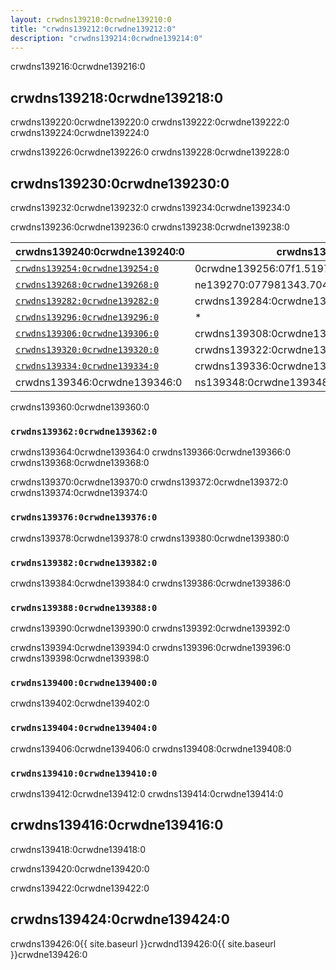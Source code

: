 ```yaml
---
layout: crwdns139210:0crwdne139210:0
title: "crwdns139212:0crwdne139212:0"
description: "crwdns139214:0crwdne139214:0"
---
```

crwdns139216:0crwdne139216:0

## crwdns139218:0crwdne139218:0

crwdns139220:0crwdne139220:0 crwdns139222:0crwdne139222:0 crwdns139224:0crwdne139224:0

crwdns139226:0crwdne139226:0 crwdns139228:0crwdne139228:0

## crwdns139230:0crwdne139230:0

crwdns139232:0crwdne139232:0 crwdns139234:0crwdne139234:0

crwdns139236:0crwdne139236:0 crwdns139238:0crwdne139238:0

| crwdns139240:0crwdne139240:0                                   | crwdns139242:0crwdne139242:0                            | crwdns139244:0crwdne139244:0                                                                                  | crwdns139246:0crwdne139246:0                                                                                  | crwdns139248:0crwdne139248:0                                                                                  | crwdns139250:0crwdne139250:0                                                                                                             |
| -------------------------------------------------------------- | ------------------------------------------------------- | ------------------------------------------------------------------------------------------------------------- | ------------------------------------------------------------------------------------------------------------- | ------------------------------------------------------------------------------------------------------------- | ---------------------------------------------------------------------------------------------------------------------------------------- |
| [`crwdns139254:0crwdne139254:0`](crwdns139252:0crwdne139252:0) | 0crwdne139256:07f1.51972899crwdns139256:0crwdne139256:0 | 139258:0crwdne139258:0crwdns139258:0crwdne139258:01557crwdns139258:0crwdne139258:0                            | crwdns139260:0crwdne139260:0                                                                                  | 62:0crwdne139262:0.crwdns139262:0crwdne139262:03581965crwdns139262:0crwdne139262:0                            | crwdns139264:0crwdne139264:0                                                                                                             |
| [`crwdns139268:0crwdne139268:0`](crwdns139266:0crwdne139266:0) | ne139270:077981343.70491356crwdns139270:0crwdne139270:0 | 139272:052779896b7.crwdns139272:0crwdne139272:0294178crwdns139272:0crwdne139272:0crwdns139272:0crwdne139272:0 | ne139274:07799crwdns139274:0crwdne139274:0crwdns139274:0crwdne139274:0c4.17659346crwdns139274:0crwdne139274:0 | ne139276:07799c3crwdns139276:0crwdne139276:04.404crwdns139276:0crwdne139276:03979crwdns139276:0crwdne139276:0 | ne139278:0779a46ccrwdns139278:0crwdne139278:0.460crwdns139278:0crwdne139278:030crwdns139278:0crwdne139278:03crwdns139278:0crwdne139278:0 |
| [`crwdns139282:0crwdne139282:0`](crwdns139280:0crwdne139280:0) | crwdns139284:0crwdne139284:0                            | ne139286:0779bedd8.8798crwdns139286:0crwdne139286:0388crwdns139286:0crwdne139286:0                            | crwdns139288:0crwdne139288:0                                                                                  | 9290:0crwdne139290:037crwdns139290:0crwdne139290:05540crwdns139290:0crwdne139290:0                            | crwdns139292:0crwdne139292:0                                                                                                             |
| [`crwdns139296:0crwdne139296:0`](crwdns139294:0crwdne139294:0) | *                                                       | crwdns139298:0crwdne139298:0                                                                                  | crwdns139300:0crwdne139300:0                                                                                  | crwdns139302:0crwdne139302:0                                                                                  | *                                                                                                                                        |
| [`crwdns139306:0crwdne139306:0`](crwdns139304:0crwdne139304:0) | crwdns139308:0crwdne139308:0                            | crwdns139310:0crwdne139310:0                                                                                  | crwdns139312:0crwdne139312:0                                                                                  | crwdns139314:0crwdne139314:0                                                                                  | 39316:0crwdne139316:0032crwdns139316:0crwdne139316:068crwdns139316:0crwdne139316:0                                                       |
| [`crwdns139320:0crwdne139320:0`](crwdns139318:0crwdne139318:0) | crwdns139322:0crwdne139322:0                            | ns139324:0crwdne139324:077crwdns139324:0crwdne139324:0crwdns139324:0crwdne139324:0                            | crwdns139326:0crwdne139326:0                                                                                  | crwdns139328:0crwdne139328:0                                                                                  | crwdns139330:0crwdne139330:0                                                                                                             |
| [`crwdns139334:0crwdne139334:0`](crwdns139332:0crwdne139332:0) | crwdns139336:0crwdne139336:0                            | crwdns139338:0crwdne139338:0                                                                                  | dns139340:0crwdne139340:023crwdns139340:0crwdne139340:0                                                       | crwdns139342:0crwdne139342:0                                                                                  | crwdns139344:0crwdne139344:0                                                                                                             |
| crwdns139346:0crwdne139346:0                                   | ns139348:0crwdne139348:0255crwdns139348:0crwdne139348:0 | crwdns139350:0crwdne139350:0                                                                                  | crwdns139352:0crwdne139352:0                                                                                  | crwdns139354:0crwdne139354:0                                                                                  | crwdns139356:0crwdne139356:0                                                                                                             | crwdns139358:0crwdne139358:0 

crwdns139360:0crwdne139360:0

### `crwdns139362:0crwdne139362:0`

crwdns139364:0crwdne139364:0 crwdns139366:0crwdne139366:0 crwdns139368:0crwdne139368:0

crwdns139370:0crwdne139370:0 crwdns139372:0crwdne139372:0 crwdns139374:0crwdne139374:0

### `crwdns139376:0crwdne139376:0`

crwdns139378:0crwdne139378:0 crwdns139380:0crwdne139380:0

### `crwdns139382:0crwdne139382:0`

crwdns139384:0crwdne139384:0 crwdns139386:0crwdne139386:0

### `crwdns139388:0crwdne139388:0`

crwdns139390:0crwdne139390:0 crwdns139392:0crwdne139392:0

crwdns139394:0crwdne139394:0 crwdns139396:0crwdne139396:0 crwdns139398:0crwdne139398:0

### `crwdns139400:0crwdne139400:0`

crwdns139402:0crwdne139402:0

### `crwdns139404:0crwdne139404:0`

crwdns139406:0crwdne139406:0 crwdns139408:0crwdne139408:0

### `crwdns139410:0crwdne139410:0`

crwdns139412:0crwdne139412:0 crwdns139414:0crwdne139414:0

## crwdns139416:0crwdne139416:0

crwdns139418:0crwdne139418:0

crwdns139420:0crwdne139420:0

crwdns139422:0crwdne139422:0

## crwdns139424:0crwdne139424:0

crwdns139426:0{{ site.baseurl }}crwdnd139426:0{{ site.baseurl }}crwdne139426:0